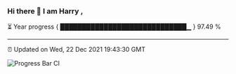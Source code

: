 ### Hi there 👋 I am Harry , 

⏳ Year progress { █████████████████████████████▁ } 97.49 %

---

⏰ Updated on Wed, 22 Dec 2021 19:43:30 GMT

![Progress Bar CI](https://github.com/duykhang68/duykhang68/workflows/Progress%20Bar%20CI/badge.svg)
